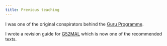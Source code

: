 ```yaml
---
title: Previous teaching
---             
```


<p>
    I was one of the original conspirators behind the <a href="http://www.cs.nott.ac.uk/gurus/">Guru Programme</a>.
</p>

<p>
    I wrote a revision guide for <a href="http://www.cs.nott.ac.uk/~vxc/g52mal/g52mal.html">G52MAL</a> which is now one of the recommended texts.
</p>